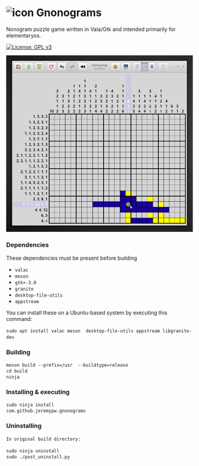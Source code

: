 # ![icon](data/icons/48/com.github.jeremypw.gnonograms.svg) Gnonograms
Nonogram puzzle game written in Vala/Gtk and intended primarily for elementaryos.

[![License: GPL v3](https://img.shields.io/badge/License-GPL%20v3-blue.svg)](http://www.gnu.org/licenses/gpl-3.0)

![Screenshot](data/screenshots/Solving.png)

### Dependencies
These dependencies must be present before building
 - `valac`
 - `meson`
 - `gtk+-3.0`
 - `granite`
 - `desktop-file-utils`
 - `appstream`

 You can install these on a Ubuntu-based system by executing this command:

 `sudo apt install valac meson  desktop-file-utils appstream libgranite-dev`

### Building
```
meson build --prefix=/usr  --buildtype=release
cd build
ninja
```

### Installing & executing
```
sudo ninja install
com.github.jeremypw.gnonograms
```

### Uninstalling
```
In original build directory:

sudo ninja uninstall
sudo ./post_uninstall.py
```
